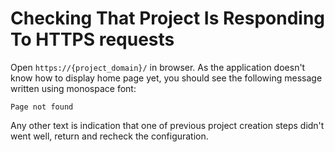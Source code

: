 # Checking That Project Is Responding To HTTPS requests #

Open `https://{project_domain}/` in browser. As the application doesn't know how to display home page yet, you should see the following message written using monospace font:

	Page not found

Any other text is indication that one of previous project creation steps didn't went well, return and recheck the configuration.
